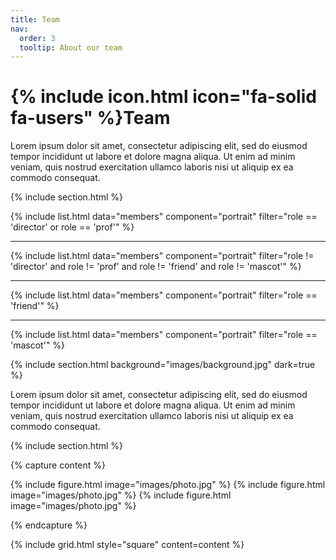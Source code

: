 ```yaml
---
title: Team
nav:
  order: 3
  tooltip: About our team
---
```


# {% include icon.html icon="fa-solid fa-users" %}Team

Lorem ipsum dolor sit amet, consectetur adipiscing elit, sed do eiusmod tempor
incididunt ut labore et dolore magna aliqua. Ut enim ad minim veniam, quis
nostrud exercitation ullamco laboris nisi ut aliquip ex ea commodo consequat.


{% include section.html %}

{% include list.html data="members" component="portrait" 
  filter="role == 'director' or role == 'prof'" %}

<hr />

{% include list.html data="members" component="portrait"
  filter="role != 'director' and role != 'prof' and role != 'friend' and role != 'mascot'" %}

<hr />

{% include list.html data="members" component="portrait"
  filter="role == 'friend'" %}

<hr />

{% include list.html data="members" component="portrait"
  filter="role == 'mascot'" %}

{% include section.html background="images/background.jpg" dark=true %}

Lorem ipsum dolor sit amet, consectetur adipiscing elit, sed do eiusmod tempor
incididunt ut labore et dolore magna aliqua. Ut enim ad minim veniam, quis
nostrud exercitation ullamco laboris nisi ut aliquip ex ea commodo consequat.

{% include section.html %}

{% capture content %}

{% include figure.html image="images/photo.jpg" %}
{% include figure.html image="images/photo.jpg" %}
{% include figure.html image="images/photo.jpg" %}

{% endcapture %}

{% include grid.html style="square" content=content %}
